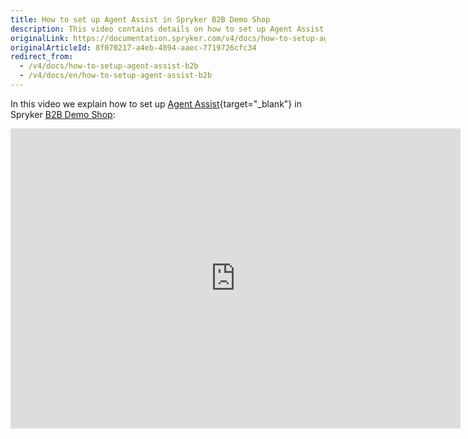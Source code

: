 ```yaml
---
title: How to set up Agent Assist in Spryker B2B Demo Shop
description: This video contains details on how to set up Agent Assist in Spryker B2B Demo Shop.
originalLink: https://documentation.spryker.com/v4/docs/how-to-setup-agent-assist-b2b
originalArticleId: 8f070217-a4eb-4894-aaec-7719726cfc34
redirect_from:
  - /v4/docs/how-to-setup-agent-assist-b2b
  - /v4/docs/en/how-to-setup-agent-assist-b2b
---
```


In this video we explain how to set up [Agent Assist](/docs/scos/dev/features/202001.0/company-account-management/agent-assist/agent-assist.html){target="_blank"} in Spryker [B2B Demo Shop](/docs/scos/user/about-spryker/202001.0/about-spryker.html#spryker-b2b-b2c-demo-shops):

<iframe src="https://fast.wistia.net/embed/iframe/86ixsrlfi5" title="How to set up Agent Assist in Spryker" allowtransparency="true" frameborder="0" scrolling="no" class="wistia_embed" name="wistia_embed" allowfullscreen="0" mozallowfullscreen="0" webkitallowfullscreen="0" oallowfullscreen="0" msallowfullscreen="0" width="720" height="480"></iframe>
